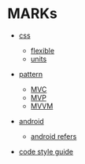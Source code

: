 MARKs
=====
- [css](https://github.com/ryusehui/references/tree/main/css)
  - [flexible](https://github.com/ryusehui/references/blob/main/css/flexible.md)
  - [units](https://github.com/ryusehui/references/blob/main/css/units.md)
  
- [pattern](https://github.com/ryusehui/references/tree/main/patterns)
  - [MVC](https://github.com/ryusehui/references/blob/main/patterns/MVC.md)
  - [MVP](https://github.com/ryusehui/references/blob/main/patterns/MVP.md)
  - [MVVM](https://github.com/ryusehui/references/blob/main/patterns/MVVM.md)
  
- [android](https://github.com/ryusehui/references/blob/main/android)
  - [android refers](https://github.com/ryusehui/references/blob/main/android/android-refers.md)
  
- [code style guide](https://github.com/ryusehui/references/tree/main/code-style-guide)

